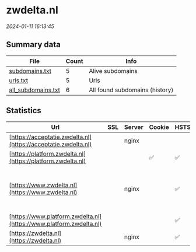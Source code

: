 # zwdelta.nl
*2024-01-11 16:13:45*
## Summary data
| File       | Count | Info |
|------------|-------|------|
|[subdomains.txt](/data/zwdelta.nl/subdomains.txt)|5|Alive subdomains|
|[urls.txt](/data/zwdelta.nl/urls.txt)|5|Urls|
|[all_subdomains.txt](/data/zwdelta.nl/all_subdomains.txt)|6|All found subdomains (history)|
## Statistics
| Url | SSL | Server | Cookie | HSTS | CSP | XFO | XXP | RP | Tech |Title |
|------------|-------|------|------|------|------|------|------|------|------|------|
|[https://acceptatie.zwdelta.nl](https://acceptatie.zwdelta.nl)| |nginx| | | | | | 3:white_check_mark: |MySQL Nginx PHP WordPress|Aanbouw - ACC si...|
|[https://platform.zwdelta.nl](https://platform.zwdelta.nl)| ||:white_check_mark: |:white_check_mark: | | 1:white_check_mark: | 2:white_check_mark: | 3:white_check_mark: |HSTS|Object moved|
|[https://www.zwdelta.nl](https://www.zwdelta.nl)| |nginx| |:white_check_mark: | | | | 3:white_check_mark: |Google Tag Manager HSTS MySQL Nginx PHP WordPress:6.4.2 Yoast SEO:21.8|Home - Zuidweste...|
|[https://www.platform.zwdelta.nl](https://www.platform.zwdelta.nl)| || |:white_check_mark: | 1:white_check_mark: | 2:white_check_mark: | 3:white_check_mark: ||Document Moved|
|[https://zwdelta.nl](https://zwdelta.nl)| |nginx| |:white_check_mark: | | | | 3:white_check_mark: |HSTS Nginx||